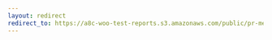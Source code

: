 ```yaml
---
layout: redirect
redirect_to: https://a8c-woo-test-reports.s3.amazonaws.com/public/pr-merge/37577/e2e/index.html
---
```


